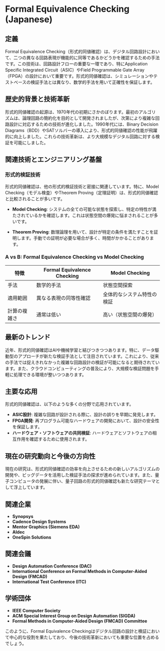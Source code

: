 # Formal Equivalence Checking (Japanese)

## 定義

Formal Equivalence Checking（形式的同値確認）は、デジタル回路設計において、二つの異なる回路表現が機能的に同等であるかどうかを確認するための手法です。この技術は、回路設計フローの重要な一環であり、特にApplication Specific Integrated Circuit（ASIC）やField Programmable Gate Array（FPGA）の設計において重要です。形式的同値確認は、シミュレーションやテストベースの検証手法とは異なり、数学的手法を用いて正確性を保証します。

## 歴史的背景と技術革新

形式的同値確認の起源は、1970年代の初期にさかのぼります。最初のアルゴリズムは、論理回路の簡約化を目的として開発されましたが、次第により複雑な回路設計に対応するための技術が進化しました。1990年代には、Binary Decision Diagrams（BDD）やSATソルバーの導入により、形式的同値確認の性能が飛躍的に向上しました。これらの技術革新は、より大規模なデジタル回路に対する検証を可能にしました。

## 関連技術とエンジニアリング基盤

### 形式的検証技術

形式的同値確認は、他の形式的検証技術と密接に関連しています。特に、Model Checking（モデル検査）やTheorem Proving（定理証明）は、形式的同値確認と比較されることが多いです。

- **Model Checking**: システムの全ての可能な状態を探索し、特定の特性が満たされているかを確認します。これは状態空間の爆発に悩まされることが多いです。
  
- **Theorem Proving**: 数理論理を用いて、設計が特定の条件を満たすことを証明します。手動での証明が必要な場合が多く、時間がかかることがあります。

### A vs B: Formal Equivalence Checking vs Model Checking

| 特徴                  | Formal Equivalence Checking           | Model Checking                      |
|---------------------|-------------------------------------|------------------------------------|
| 手法                  | 数学的手法                          | 状態空間探索                      |
| 適用範囲              | 異なる表現の同等性確認               | 全体的なシステム特性の検証        |
| 計算の複雑さ         | 通常は低い                          | 高い（状態空間の爆発）            |

## 最新のトレンド

近年、形式的同値確認はAIや機械学習と結びつきつつあります。特に、データ駆動型のアプローチが新たな検証手法として注目されています。これにより、従来の手法では捉えきれなかった複雑な回路設計の検証が可能になると期待されています。また、クラウドコンピューティングの普及により、大規模な検証問題を手軽に処理できる環境が整いつつあります。

## 主要な応用

形式的同値確認は、以下のような多くの分野で応用されています。

- **ASIC設計**: 複雑な回路が設計される際に、設計の誤りを早期に発見します。
- **FPGA開発**: 再プログラム可能なハードウェアの開発において、設計の安全性を保証します。
- **ハードウェア・ソフトウェアの共同検証**: ハードウェアとソフトウェアの相互作用を確認するために使用されます。

## 現在の研究動向と今後の方向性

現在の研究は、形式的同値確認の効率を向上させるための新しいアルゴリズムの開発や、ビッグデータを活用した検証手法の探求が進められています。また、量子コンピュータの発展に伴い、量子回路の形式的同値確認も新たな研究テーマとして浮上しています。

## 関連企業

- **Synopsys**
- **Cadence Design Systems**
- **Mentor Graphics (Siemens EDA)**
- **Aldec**
- **OneSpin Solutions**

## 関連会議

- **Design Automation Conference (DAC)**
- **International Conference on Formal Methods in Computer-Aided Design (FMCAD)**
- **International Test Conference (ITC)**

## 学術団体

- **IEEE Computer Society**
- **ACM Special Interest Group on Design Automation (SIGDA)**
- **Formal Methods in Computer-Aided Design (FMCAD) Committee**

このように、Formal Equivalence Checkingはデジタル回路の設計と検証において中心的な役割を果たしており、今後の技術革新においても重要な位置を占めるでしょう。